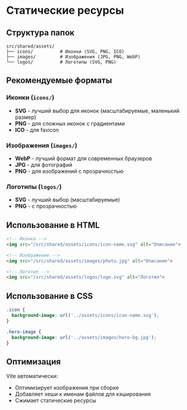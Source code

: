 # Статические ресурсы

## Структура папок

```
src/shared/assets/
├── icons/          # Иконки (SVG, PNG, ICO)
├── images/         # Изображения (JPG, PNG, WebP)
└── logos/          # Логотипы (SVG, PNG)
```

## Рекомендуемые форматы

### Иконки (`icons/`)
- **SVG** - лучший выбор для иконок (масштабируемые, маленький размер)
- **PNG** - для сложных иконок с градиентами
- **ICO** - для favicon

### Изображения (`images/`)
- **WebP** - лучший формат для современных браузеров
- **JPG** - для фотографий
- **PNG** - для изображений с прозрачностью

### Логотипы (`logos/`)
- **SVG** - лучший выбор (масштабируемые)
- **PNG** - с прозрачностью

## Использование в HTML

```html
<!-- Иконка -->
<img src="/src/shared/assets/icons/icon-name.svg" alt="Описание">

<!-- Изображение -->
<img src="/src/shared/assets/images/photo.jpg" alt="Описание">

<!-- Логотип -->
<img src="/src/shared/assets/logos/logo.svg" alt="Логотип">
```

## Использование в CSS

```scss
.icon {
  background-image: url('../assets/icons/icon-name.svg');
}

.hero-image {
  background-image: url('../assets/images/hero-bg.jpg');
}
```

## Оптимизация

Vite автоматически:
- Оптимизирует изображения при сборке
- Добавляет хеши к именам файлов для кэширования
- Сжимает статические ресурсы
